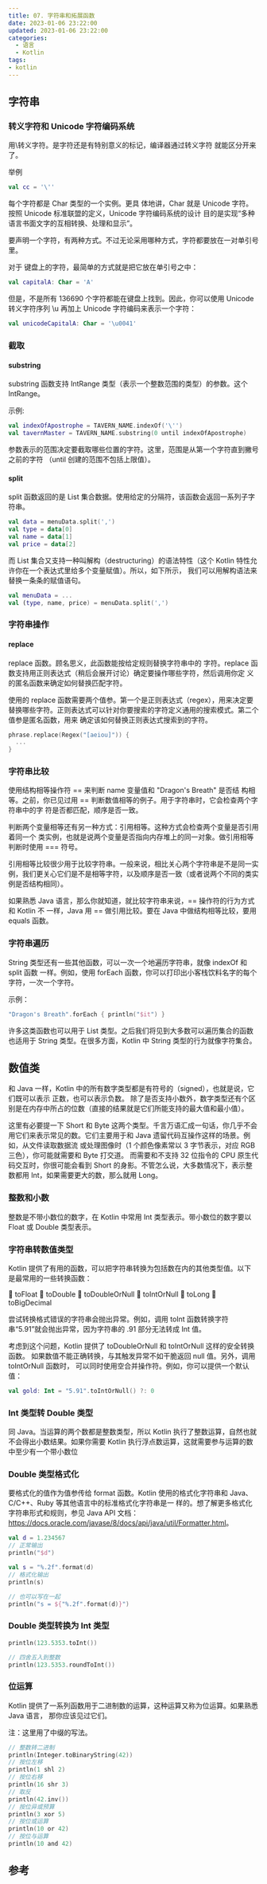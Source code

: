 ```yaml
---
title: 07. 字符串和拓展函数
date: 2023-01-06 23:22:00
updated: 2023-01-06 23:22:00
categories:
  - 语言
  - Kotlin
tags:
- kotlin
---
```


## 字符串

### 转义字符和 Unicode 字符编码系统

用\转义字符。是字符还是有特别意义的标记，编译器通过转义字符 就能区分开来了。

举例

```kt
val cc = '\''
```

每个字符都是 Char 类型的一个实例。更具 体地讲，Char 就是 Unicode 字符。按照 Unicode 标准联盟的定义，Unicode 字符编码系统的设计 目的是实现“多种语言书面文字的互相转换、处理和显示”。

要声明一个字符，有两种方式。不过无论采用哪种方式，字符都要放在一对单引号里。

对于 键盘上的字符，最简单的方式就是把它放在单引号之中：

```kt
val capitalA: Char = 'A'
```

但是，不是所有 136690 个字符都能在键盘上找到。因此，你可以使用 Unicode 转义字符序列 \u 再加上 Unicode 字符编码来表示一个字符：

```kt
val unicodeCapitalA: Char = '\u0041'
```

### 截取

#### substring

substring 函数支持 IntRange 类型（表示一个整数范围的类型）的参数。这个 IntRange。

示例:

```kt
val indexOfApostrophe = TAVERN_NAME.indexOf('\'')
val tavernMaster = TAVERN_NAME.substring(0 until indexOfApostrophe)
```

参数表示的范围决定要截取哪些位置的字符。这里，范围是从第一个字符直到撇号之前的字符 （until 创建的范围不包括上限值）。

#### split

split 函数返回的是 List 集合数据。使用给定的分隔符，该函数会返回一系列子字符串。

```kt
val data = menuData.split(',')
val type = data[0]
val name = data[1]
val price = data[2]
```

而 List 集合又支持一种叫解构（destructuring）的语法特性（这个 Kotlin 特性允许你在一个表达式里给多个变量赋值）。所以，如下所示， 我们可以用解构语法来替换一条条的赋值语句。

```kt
val menuData = ...
val (type, name, price) = menuData.split(',')
```

### 字符串操作

#### replace

replace 函数。顾名思义，此函数能按给定规则替换字符串中的 字符。replace 函数支持用正则表达式（稍后会展开讨论）确定要操作哪些字符，然后调用你定 义的匿名函数来确定如何替换匹配字符。

使用的 replace 函数需要两个值参。第一个是正则表达式（regex），用来决定要替换哪些字符。正则表达式可以针对你要搜索的字符定义通用的搜索模式。第二个值参是匿名函数，用来 确定该如何替换正则表达式搜索到的字符。

```kt
phrase.replace(Regex("[aeiou]")) { 
  ...
}
```

### 字符串比较

使用结构相等操作符 == 来判断 name 变量值和 "Dragon's Breath" 是否结 构相等。之前，你已见过用 == 判断数值相等的例子。用于字符串时，它会检查两个字符串中的字 符是否都匹配，顺序是否一致。

判断两个变量相等还有另一种方式：引用相等。这种方式会检查两个变量是否引用着同一个 类实例，也就是说两个变量是否指向内存堆上的同一对象。做引用相等判断时使用 === 符号。

引用相等比较很少用于比较字符串。一般来说，相比关心两个字符串是不是同一实例，我们更关心它们是不是相等字符，以及顺序是否一致（或者说两个不同的类实例是否结构相同）。

如果熟悉 Java 语言，那么你就知道，就比较字符串来说，== 操作符的行为方式和 Kotlin 不 一样，Java 用 == 做引用比较。要在 Java 中做结构相等比较，要用 equals 函数。

### 字符串遍历

String 类型还有一些其他函数，可以一次一个地遍历字符串，就像 indexOf 和 split 函数 一样。例如，使用 forEach 函数，你可以打印出小客栈饮料名字的每个字符，一次一个字符。

示例：

```kt
"Dragon's Breath".forEach { println("$it") }
```

许多这类函数也可以用于 List 类型。之后我们将见到大多数可以遍历集合的函数也适用于 String 类型。在很多方面，Kotlin 中 String 类型的行为就像字符集合。

## 数值类

和 Java 一样，Kotlin 中的所有数字类型都是有符号的（signed），也就是说，它们既可以表示 正数，也可以表示负数。 除了是否支持小数外，数字类型还有个区别是在内存中所占的位数（直接的结果就是它们所能支持的最大值和最小值）。

这里有必要提一下 Short 和 Byte 这两个类型。千言万语汇成一句话，你几乎不会用它们来表示常见的数。它们主要用于和 Java 遗留代码互操作这样的场景。例如，从文件读取数据流 或处理图像时（1 个颜色像素常以 3 字节表示，对应 RGB 三色），你可能就需要和 Byte 打交道。 而需要和不支持 32 位指令的 CPU 原生代码交互时，你很可能会看到 Short 的身影。不管怎么说，大多数情况下，表示整数都用 Int，如果需要更大的数，那么就用 Long。

### 整数和小数

整数是不带小数位的数字，在 Kotlin 中常用 Int 类型表示。带小数位的数字要以 Float 或 Double 类型表示。

### 字符串转数值类型

Kotlin 提供了有用的函数，可以把字符串转换为包括数在内的其他类型值。以下 是最常用的一些转换函数：

 toFloat  toDouble  toDoubleOrNull  toIntOrNull  toLong  toBigDecimal

尝试转换格式错误的字符串会抛出异常。例如，调用 toInt 函数转换字符串“5.91”就会抛出异常，因为字符串的 .91 部分无法转成 Int 值。

考虑到这个问题，Kotlin 提供了 toDoubleOrNull 和 toIntOrNull 这样的安全转换函数。 如果数值不能正确转换，与其触发异常不如干脆返回 null 值。另外，调用 toIntOrNull 函数时， 可以同时使用空合并操作符。例如，你可以提供一个默认值：

```kt
val gold: Int = "5.91".toIntOrNull() ?: 0
```

### Int 类型转 Double 类型

同 Java。当运算的两个数都是整数类型，所以 Kotlin 执行了整数运算，自然也就不会得出小数结果。如果你需要 Kotlin 执行浮点数运算，这就需要参与运算的数中至少有一个带小数位

### Double 类型格式化

要格式化的值作为值参传给 format 函数。Kotlin 使用的格式化字符串和 Java、C/C++、Ruby 等其他语言中的标准格式化字符串是一 样的。想了解更多格式化字符串形式和规则，参见 Java API 文档：<https://docs.oracle.com/javase/8/docs/api/java/util/Formatter.html>。

```kt
val d = 1.234567
// 正常输出
println("$d")

val s = "%.2f".format(d)
// 格式化输出
println(s)

// 也可以写在一起
println("s = ${"%.2f".format(d)}")
```

### Double 类型转换为 Int 类型

```kt
println(123.5353.toInt())

// 四舍五入到整数
println(123.5353.roundToInt())
```

### 位运算

Kotlin 提供了一系列函数用于二进制数的运算，这种运算又称为位运算。如果熟悉 Java 语言， 那你应该见过它们。

注：这里用了中缀的写法。

```kt
// 整数转二进制
println(Integer.toBinaryString(42))
// 按位左移
println(1 shl 2)
// 按位右移
println(16 shr 3)
// 取反
println(42.inv())
// 按位异或预算
println(3 xor 5)
// 按位或运算
println(10 or 42)
// 按位与运算
println(10 and 42)
```

## 参考
